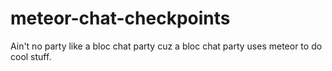 meteor-chat-checkpoints
=======================

Ain't no party like a bloc chat party cuz a bloc chat party uses meteor to do cool stuff.
